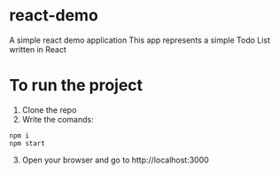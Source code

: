 # react-demo
A simple react demo application
This app represents a simple Todo List written in React


# To run the project 

1. Clone the repo
2. Write the comands:
```
npm i
npm start
```
3. Open your browser and go to http://localhost:3000
